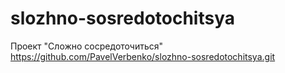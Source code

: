 # slozhno-sosredotochitsya
Проект "Сложно сосредоточиться"
https://github.com/PavelVerbenko/slozhno-sosredotochitsya.git
